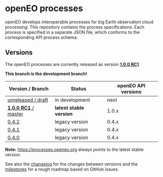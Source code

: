 # openEO processes

openEO develops interoperable processes for big Earth observation cloud processing. This repository contains the process specifications. Each process is specified in a separate JSON file, which conforms to the corresponding API process schema.

## Versions

The openEO processes are currently released as version [**1.0.0 RC1**](http://processes.openeo.org).

**This branch is the development branch!**

| Version / Branch                                             | Status                    | openEO API versions |
| ------------------------------------------------------------ | ------------------------- | ------------------- |
| [unreleased / draft](https://processes.openeo.org/draft)     | in development            | next                |
| [**1.0.0 RC1** / master](https://processes.openeo.org)       | **latest stable version** | 1.0.x               |
| [0.4.2](https://processes.openeo.org/0.4.2/)                 | legacy version            | 0.4.x               |
| [0.4.1](https://processes.openeo.org/0.4.1/)                 | legacy version            | 0.4.x               |
| [0.4.0](https://processes.openeo.org/0.4.0/)                 | legacy version            | 0.4.x               |

**Note:** https://processes.openeo.org always points to the latest stable version.

See also the [changelog](CHANGELOG.md) for the changes between versions and the [milestones](https://github.com/Open-EO/openeo-api/milestones) for a rough roadmap based on GitHub issues.
